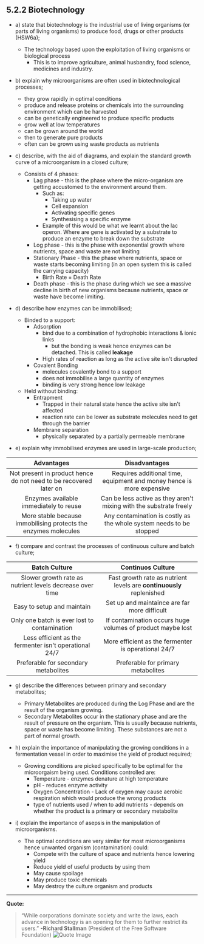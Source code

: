 5.2.2 Biotechnology
---

* a) state that biotechnology is the industrial use of living organisms (or parts of living organisms) to produce food, drugs or other products (HSW6a);
	* The technology based upon the exploitation of living organisms or biological process
		* This is to improve agriculture, animal husbandry, food science, medicines and industry.

* b) explain why microorganisms are often used in biotechnological processes;
	* they grow rapidly in optimal conditions
	* produce and release proteins or chemicals into the surrounding environment which can be harvested
	* can be genetically engineered to produce specific products
	* grow well at low temperatures
	* can be grown around the world
	* then to generate pure products
	* often can be grown using waste products as nutrients

* c) describe, with the aid of diagrams, and explain the standard growth curve of a microorganism in a closed culture;
	* Consists of 4 phases:
		* Lag phase - this is the phase where the micro-organism are getting accustomed to the environment around them.
			* Such as:
				* Taking up water
				* Cell expansion
				* Activating specific genes
				* Synthesising a specific enzyme
			* Example of this would be what we learnt about the lac operon. Where are gene is activated by a substrate to produce an enzyme to break down the substrate
		* Log phase -  this is the phase with exponential growth where nutrients, space and waste are not limiting
		* Stationary Phase -  this the phase where nutrients, space or waste starts becoming limiting (in an open system this is called the carrying capacity)
			* Birth Rate = Death Rate
		* Death phase - this is the phase during which we see a massive decline in birth of new organisms because nutrients, space or waste have become limiting.

* d) describe how enzymes can be immobilised;
	* Binded to a support:
		* Adsorption
			* bind due to a combination of hydrophobic interactions & ionic links
				* but the bonding is weak hence enzymes can be detached. This is called **leakage**
			* High rates of reaction as long as the active site isn't disrupted
		* Covalent Bonding
			* molecules covalently bond to a support
			* does not immobilise a large quantity of enzymes
			* binding is very strong hence low leakage
	* Held without binding:
		* Entrapment
			* Trapped in their natural state hence the active site isn't affected
			* reaction rate can be lower as substrate molecules need to get through the barrier
		* Membrane separation
			* physically separated by a partially permeable membrane

* e) explain why immobilised enzymes are used in large-scale production;

| Advantages        | Disadvantages           |
| :-------------: |:-------------:|
|	Not present in product hence do not need to be recovered later on | Requires additional time, equipment and money hence is more expensive|
| 	Enzymes available immediately to reuse | Can be less active as they aren't mixing with the substrate freely|
| 	More stable because immobilising protects the enzymes molecules| Any contamination is costly as the whole system needs to be stopped|

* f) compare and contrast the processes of continuous culture and batch culture;

| Batch Culture        | Continuos Culture           |
| :-------------: |:-------------:|
|	Slower growth rate as nutrient levels decrease over time | Fast growth rate as nutrient levels are **continuously** replenished|
| 	Easy to setup and maintain | Set up and maintaince are far more difficult|
| 	Only one batch is ever lost to contamination| If contamination occurs huge volumes of product maybe lost|
| 	Less efficient as the fermenter isn't operational 24/7 | More efficient as the fermenter is operational 24/7|
| 	Preferable for secondary metabolites| Preferable for primary metabolites|

* g) describe the differences between primary and secondary metabolites;
	* Primary Metabolites are produced during the Log Phase and are the result of the organism growing.
	* Secondary Metabolites occur in the stationary phase and are the result of pressure on the organism. This is usually because nutrients, space or waste has become limiting. These substances are not a part of normal growth.

* h) explain the importance of manipulating the growing conditions in a fermentation vessel in order to maximise the yield of product required;
	* Growing conditions are picked specifically to be optimal for the microorgaism being used. Conditions controlled are:
		* Temperature - enzymes denature at high temperature
		* pH - reduces enzyme activity
		* Oxygen Concentration - Lack of oxygen may cause aerobic respiration which would produce the wrong products
		* type of nutrients used / when to add nutrients - depends on whether the product is a primary or secondary metabolite

* i) explain the importance of asepsis in the manipulation of microorganisms.
	* The optimal conditions are very similar for most microorganisms hence unwanted organism (contamination) could:
		* Compete with the culture of space and nutrients hence lowering yield
		* Reduce yield of useful products by using them
		* May cause spoilage
		* May produce toxic chemicals
		* May destroy the culture organism and products

___
**Quote:**
> “While corporations dominate society and write the laws, each advance in technology is an opening for them to further restrict its users.”
> **-Richard Stallman** (President of the Free Software Foundation)
>![Quote Image](https://s3.amazonaws.com/f.cl.ly/items/380A0U3r2L1B0K0r1a1m/Richard_Stallman_Friprog_01.jpg)
